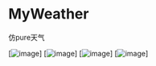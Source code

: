 # MyWeather
仿pure天气

[![image](https://raw.githubusercontent.com/ghbhaha/MyWeather/master/img/1.png)]
[![image](https://raw.githubusercontent.com/ghbhaha/MyWeather/master/img/2.png)]
[![image](https://raw.githubusercontent.com/ghbhaha/MyWeather/master/img/3.png)]
[![image](https://raw.githubusercontent.com/ghbhaha/MyWeather/master/img/4.png)]
